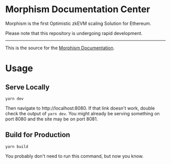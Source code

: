 # Morphism Documentation Center


Morphism is the first Optimistic zkEVM scaling Solution for Ethereum.

Please note that this repository is undergoing rapid development.

------

This is the source for the [Morphism Documentation](docs.morphism.xyz).

# Usage
## Serve Locally
```shell
yarn dev
```

Then navigate to http://localhost:8080.
If that link doesn't work, double check the output of `yarn dev`. 
You might already be serving something on port 8080 and the site may be on port 8081.

## Build for Production
```shell
yarn build
```

You probably don't need to run this command, but now you know.
